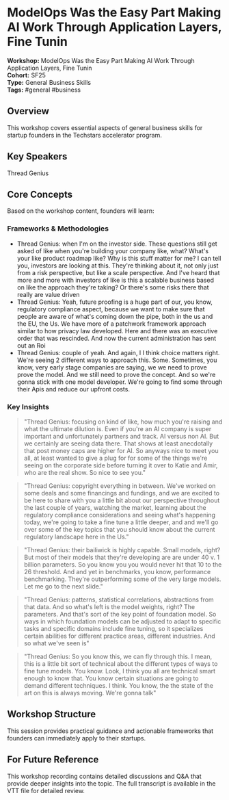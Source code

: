 # ModelOps Was the Easy Part Making AI Work Through Application Layers, Fine Tunin

**Workshop:** ModelOps Was the Easy Part Making AI Work Through Application Layers, Fine Tunin  
**Cohort:** SF25  
**Type:** General Business Skills  
**Tags:** #general #business

## Overview

This workshop covers essential aspects of general business skills for startup founders in the Techstars accelerator program.

## Key Speakers

Thread Genius

## Core Concepts

Based on the workshop content, founders will learn:


### Frameworks & Methodologies

- Thread Genius: when I'm on the investor side. These questions still get asked of like when you're building your company like, what? What's your like product roadmap like? Why is this stuff matter for me? I can tell you, investors are looking at this. They're thinking about it, not only just from a risk perspective, but like a scale perspective. And I've heard that more and more with investors of like is this a scalable business based on like the approach they're taking? Or there's some risks there that really are value driven
- Thread Genius: Yeah, future proofing is a huge part of our, you know, regulatory compliance aspect, because we want to make sure that people are aware of what's coming down the pipe, both in the us and the EU, the Us. We have more of a patchwork framework approach similar to how privacy law developed. Here and there was an executive order that was rescinded. And now the current administration has sent out an Roi
- Thread Genius: couple of yeah. And again, I I think choice matters right. We're seeing 2 different ways to approach this. Some. Sometimes, you know, very early stage companies are saying, we we need to prove prove the model. And we still need to prove the concept. And so we're gonna stick with one model developer. We're going to find some through their Apis and reduce our upfront costs.

### Key Insights

> "Thread Genius: focusing on kind of like, how much you're raising and what the ultimate dilution is. Even if you're an AI company is super important and unfortunately partners and track. AI versus non AI. But we certainly are seeing data there. That shows at least anecdotally that post money caps are higher for AI. So anyways nice to meet you all, at least wanted to give a plug for for some of the things we're seeing on the corporate side before turning it over to Katie and Amir, who are the real show. So nice to see you."

> "Thread Genius: copyright everything in between. We've worked on some deals and some financings and fundings, and we are excited to be here to share with you a little bit about our perspective throughout the last couple of years, watching the market, learning about the regulatory compliance considerations and seeing what's happening today, we're going to take a fine tune a little deeper, and and we'll go over some of the key topics that you should know about the current regulatory landscape here in the Us."

> "Thread Genius: their bailiwick is highly capable. Small models, right? But most of their models that they're developing are are under 40 v. 1 billion parameters. So you know you you would never hit that 10 to the 26 threshold. And and yet in benchmarks, you know, performance benchmarking. They're outperforming some of the very large models. Let me go to the next slide."

> "Thread Genius: patterns, statistical correlations, abstractions from that data. And so what's left is the model weights, right? The parameters. And that's sort of the key point of foundation model. So ways in which foundation models can be adjusted to adapt to specific tasks and specific domains include fine tuning, so it specializes certain abilities for different practice areas, different industries. And so what we've seen is"

> "Thread Genius: So you know this, we can fly through this. I mean, this is a little bit sort of technical about the different types of ways to fine tune models. You know. Look, I think you all are technical smart enough to know that. You know certain situations are going to demand different techniques. I think. You know, the the state of the art on this is always moving. We're gonna talk"


## Workshop Structure

This session provides practical guidance and actionable frameworks that founders can immediately apply to their startups.

## For Future Reference

This workshop recording contains detailed discussions and Q&A that provide deeper insights into the topic. The full transcript is available in the VTT file for detailed review.

